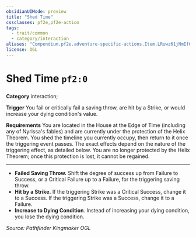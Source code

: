 ```yaml
---
obsidianUIMode: preview
title: "Shed Time"
cssclasses: pf2e,pf2e-action
tags:
  - trait/common
  - category/interaction
aliases: "Compendium.pf2e.adventure-specific-actions.Item.LRuwz61jNmIfQYby"
license: OGL
---
```

# Shed Time `pf2:0`

### 

**Category** interaction; 




**Trigger** You fail or critically fail a saving throw, are hit by a Strike, or would increase your dying condition's value.

**Requirements** You are located in the House at the Edge of Time (including any of Nyrissa's fables) and are currently under the protection of the Helix Theorem. You shed the timeline you currently occupy, then return to it once the triggering event passes. The exact effects depend on the nature of the triggering effect, as detailed below. You are no longer protected by the Helix Theorem; once this protection is lost, it cannot be regained.

* * *

*   **Failed Saving Throw.** Shift the degree of success up from Failure to Success, or a Critical Failure up to a Failure, for the triggering saving throw.
*   **Hit by a Strike.** If the triggering Strike was a Critical Success, change it to a Success. If the triggering Strike was a Success, change it to a Failure.
*   **Increase to Dying Condition**. Instead of increasing your dying condition, you lose the dying condition.

*Source: Pathfinder Kingmaker*
*OGL*